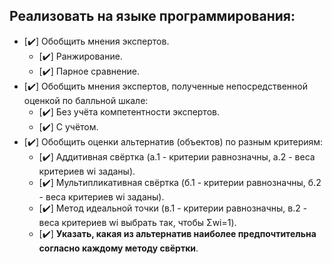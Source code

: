 ## Реализовать на языке программирования:
- [:heavy_check_mark:] Обобщить мнения экспертов.
    - [:heavy_check_mark:] Ранжирование.
    - [:heavy_check_mark:] Парное сравнение.
- [:heavy_check_mark:] Обобщить мнения экспертов, полученные непосредственной оценкой по балльной шкале:
    - [:heavy_check_mark:] Без учёта компетентности экспертов.
    - [:heavy_check_mark:] С учётом.
- [:heavy_check_mark:] Обобщить оценки альтернатив (объектов) по разным критериям:
    - [:heavy_check_mark:] Аддитивная свёртка (а.1 - критерии равнозначны, а.2 - веса критериев wi заданы).
    - [:heavy_check_mark:] Мультипликативная свёртка (б.1 - критерии равнозначны, б.2 - веса критериев wi заданы).
    - [:heavy_check_mark:] Метод идеальной точки (в.1 - критерии равнозначны, в.2 - веса критериев wi выбрать так, чтобы Σwi=1).
    - [:heavy_check_mark:] __Указать, какая из альтернатив наиболее предпочтительна согласно каждому методу свёртки__.
